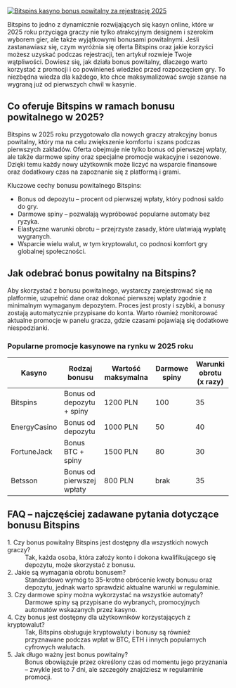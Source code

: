 [![Bitspins kasyno bonus powitalny za rejestrację 2025](https://123-caf.pages.dev/gitsignup.png)](https://vrmoo.ru/Bt82HjjY)

<p>Bitspins to jedno z dynamicznie rozwijających się kasyn online, które w 2025 roku przyciąga graczy nie tylko atrakcyjnym designem i szerokim wyborem gier, ale także wyjątkowymi bonusami powitalnymi. Jeśli zastanawiasz się, czym wyróżnia się oferta Bitspins oraz jakie korzyści możesz uzyskać podczas rejestracji, ten artykuł rozwieje Twoje wątpliwości. Dowiesz się, jak działa bonus powitalny, dlaczego warto korzystać z promocji i co powinieneś wiedzieć przed rozpoczęciem gry. To niezbędna wiedza dla każdego, kto chce maksymalizować swoje szanse na wygraną już od pierwszych chwil w kasynie.</p>  <h2>Co oferuje Bitspins w ramach bonusu powitalnego w 2025?</h2> <p>Bitspins w 2025 roku przygotowało dla nowych graczy atrakcyjny bonus powitalny, który ma na celu zwiększenie komfortu i szans podczas pierwszych zakładów. Oferta obejmuje nie tylko bonus od pierwszej wpłaty, ale także darmowe spiny oraz specjalne promocje wakacyjne i sezonowe. Dzięki temu każdy nowy użytkownik może liczyć na wsparcie finansowe oraz dodatkowy czas na zapoznanie się z platformą i grami.</p> <p>Kluczowe cechy bonusu powitalnego Bitspins:</p> <ul> <li>Bonus od depozytu – procent od pierwszej wpłaty, który podnosi saldo do gry.</li> <li>Darmowe spiny – pozwalają wypróbować popularne automaty bez ryzyka.</li> <li>Elastyczne warunki obrotu – przejrzyste zasady, które ułatwiają wypłatę wygranych.</li> <li>Wsparcie wielu walut, w tym kryptowalut, co podnosi komfort gry globalnej społeczności.</li> </ul>  <h2>Jak odebrać bonus powitalny na Bitspins?</h2> <p>Aby skorzystać z bonusu powitalnego, wystarczy zarejestrować się na platformie, uzupełnić dane oraz dokonać pierwszej wpłaty zgodnie z minimalnym wymaganym depozytem. Proces jest prosty i szybki, a bonusy zostają automatycznie przypisane do konta. Warto również monitorować aktualne promocje w panelu gracza, gdzie czasami pojawiają się dodatkowe niespodzianki.</p>  <h3>Popularne promocje kasynowe na rynku w 2025 roku</h3> <table>   <thead>     <tr>       <th>Kasyno</th>       <th>Rodzaj bonusu</th>       <th>Wartość maksymalna</th>       <th>Darmowe spiny</th>       <th>Warunki obrotu (x razy)</th>     </tr>   </thead>   <tbody>     <tr>       <td>Bitspins</td>       <td>Bonus od depozytu + spiny</td>       <td>1200 PLN</td>       <td>100</td>       <td>35</td>     </tr>     <tr>       <td>EnergyCasino</td>       <td>Bonus od depozytu</td>       <td>1000 PLN</td>       <td>50</td>       <td>40</td>     </tr>     <tr>       <td>FortuneJack</td>       <td>Bonus BTC + spiny</td>       <td>1500 PLN</td>       <td>80</td>       <td>30</td>     </tr>     <tr>       <td>Betsson</td>       <td>Bonus od pierwszej wpłaty</td>       <td>800 PLN</td>       <td> brak</td>       <td>35</td>     </tr>   </tbody> </table>  <h2>FAQ – najczęściej zadawane pytania dotyczące bonusu Bitspins</h2> <dl>   <dt>1. Czy bonus powitalny Bitspins jest dostępny dla wszystkich nowych graczy?</dt>   <dd>Tak, każda osoba, która założy konto i dokona kwalifikującego się depozytu, może skorzystać z bonusu.</dd>      <dt>2. Jakie są wymagania obrotu bonusem?</dt>   <dd>Standardowo wymóg to 35-krotne obrócenie kwoty bonusu oraz depozytu, jednak warto sprawdzić aktualne warunki w regulaminie.</dd>      <dt>3. Czy darmowe spiny można wykorzystać na wszystkie automaty?</dt>   <dd>Darmowe spiny są przypisane do wybranych, promocyjnych automatów wskazanych przez kasyno.</dd>      <dt>4. Czy bonus jest dostępny dla użytkowników korzystających z kryptowalut?</dt>   <dd>Tak, Bitspins obsługuje kryptowaluty i bonusy są również przyznawane podczas wpłat w BTC, ETH i innych popularnych cyfrowych walutach.</dd>      <dt>5. Jak długo ważny jest bonus powitalny?</dt>   <dd>Bonus obowiązuje przez określony czas od momentu jego przyznania – zwykle jest to 7 dni, ale szczegóły znajdziesz w regulaminie promocji.</dd> </dl>